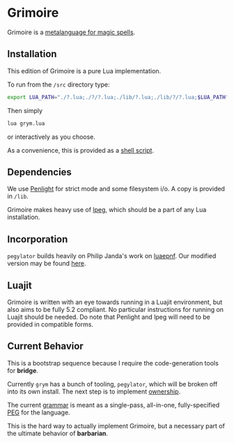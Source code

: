 # Grimoire

Grimoire is a [metalanguage for magic spells](org/grimoire.org).

## Installation

This edition of Grimoire is a pure Lua implementation. 

To run from the `/src` directory type:

```sh
export LUA_PATH="./?.lua;./?/?.lua;./lib/?.lua;./lib/?/?.lua;$LUA_PATH"
```

Then simply 

```sh
lua grym.lua
```

or interactively as you choose. 

As a convenience, this is provided as a [shell script](grym).

## Dependencies

We use [Penlight](https://github.com/stevedonovan/Penlight) for strict mode and some filesystem i/o. A copy is provided in `/lib`. 

Grimoire makes heavy use of [lpeg](http://www.inf.puc-rio.br/~roberto/lpeg/), which should be a part of any Lua installation.

## Incorporation

`pegylator` builds heavily on Philip Janda's work on [luaepnf](https://siffiejoe.github.io/lua-luaepnf/). Our modified version may be found [here](src/peg/epnf.lua). 

## Luajit

Grimoire is written with an eye towards running in a Luajit environment, but also aims to be fully 5.2 compliant. No particular instructions for running on Luajit should be needed. Do note that Penlight and lpeg will need to be provided in compatible forms.

## Current Behavior

This is a bootstrap sequence because I require the code-generation tools for **bridge**. 

Currently `grym` has a bunch of tooling, `pegylator`, which will be broken off into its own install. The next step is to implement [ownership](/org/grimoire.org#ownership).

The current [grammar](src/grymmyr.lua) is meant as a single-pass, all-in-one, fully-specified [PEG](https://en.wikipedia.org/wiki/Parsing_expression_grammar) for the language. 

This is the hard way to actually implement Grimoire, but a necessary part of the ultimate behavior of **barbarian**. 









